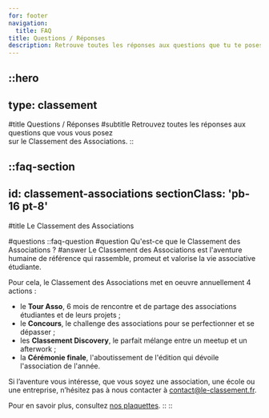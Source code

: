 ```yaml
---
for: footer
navigation:
  title: FAQ
title: Questions / Réponses
description: Retrouve toutes les réponses aux questions que tu te poses sur le Classement des Associations.
---
```


::hero
---
type: classement
---
#title
Questions / Réponses
#subtitle
Retrouvez toutes les réponses aux questions que vous vous posez<br />sur le Classement des Associations.
::

::faq-section
---
id: classement-associations
sectionClass: 'pb-16 pt-8'
---
#title
Le Classement des Associations

#questions
  ::faq-question
  #question
  Qu'est-ce que le Classement des Associations ?
  #answer
  Le Classement des Associations est l'aventure humaine de référence qui rassemble, promeut et valorise la vie associative étudiante.

  Pour cela, le Classement des Associations met en oeuvre annuellement 4 actions :

  - le **Tour Asso**, 6 mois de rencontre et de partage des associations étudiantes et de leurs projets ;
  - le **Concours**, le challenge des associations pour se perfectionner et se dépasser ;
  - les **Classement Discovery**, le parfait mélange entre un meetup et un afterwork ; 
  - la **Cérémonie finale**, l'aboutissement de l'édition qui dévoile l'association de l'année.

  Si l’aventure vous intéresse, que vous soyez une association, une école ou une entreprise, n’hésitez pas à nous contacter à contact@le-classement.fr.

  Pour en savoir plus, consultez [nos plaquettes](https://le-classement.fr/le-pense-bete).
  ::
::
